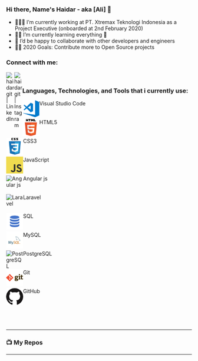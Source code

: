  
 ### Hi there, Name's Haidar - aka [Ali] 👋

- 🏌🏻‍♂️ I’m currently working at PT. Xtremax Teknologi Indonesia as a Project Executive (onboarded at 2nd February 2020)
- 💆🏻 I’m currently learning everything 🤣
- 👯 I’d be happy to collaborate with other developers and engineers
- 👏🏼 2020 Goals: Contribute more to Open Source projects

### Connect with me:

[<img align="left" alt="haidargit | LinkedIn" width="22px" src="https://cdn.jsdelivr.net/npm/simple-icons@v3/icons/linkedin.svg" />][linkedin]
[<img align="left" alt="haidargit | Instagram" width="22px" src="https://cdn.jsdelivr.net/npm/simple-icons@v3/icons/instagram.svg" />][instagram]

<br />

### Languages, Technologies, and Tools that i currently use:

<img align="left" alt="Visual Studio Code" width="46px" src="https://raw.githubusercontent.com/github/explore/80688e429a7d4ef2fca1e82350fe8e3517d3494d/topics/visual-studio-code/visual-studio-code.png" /> Visual Studio Code <br/><br/><br/>
<img align="left" alt="HTML5" width="46px" src="https://raw.githubusercontent.com/github/explore/80688e429a7d4ef2fca1e82350fe8e3517d3494d/topics/html/html.png" />HTML5 <br/><br/><br/>
<img align="left" alt="CSS3" width="46px" src="https://raw.githubusercontent.com/github/explore/80688e429a7d4ef2fca1e82350fe8e3517d3494d/topics/css/css.png" />CSS3 <br/><br/><br/>
<img align="left" alt="JavaScript" width="46px" src="https://raw.githubusercontent.com/github/explore/80688e429a7d4ef2fca1e82350fe8e3517d3494d/topics/javascript/javascript.png" />JavaScript <br/><br/><br/>
<img align="left" alt="Angular js" width="46px" src="https://avatars0.githubusercontent.com/u/139426?s=200&v=4" />Angular js <br/><br/><br/>
<img align="left" alt="Laravel" width="46px" src="https://avatars3.githubusercontent.com/u/958072?s=200&v=4" /> Laravel <br/><br/><br/>
<img align="left" alt="SQL" width="46px" src="https://raw.githubusercontent.com/github/explore/80688e429a7d4ef2fca1e82350fe8e3517d3494d/topics/sql/sql.png" /> SQL <br/><br/><br/>
<img align="left" alt="MySQL" width="46px" src="https://raw.githubusercontent.com/github/explore/80688e429a7d4ef2fca1e82350fe8e3517d3494d/topics/mysql/mysql.png" />MySQL <br/><br/><br/>
<img align="left" alt="PostgreSQL" width="46px" src="https://avatars0.githubusercontent.com/u/177543?s=200&v=4" /> PostgreSQL <br/><br/><br/>
<img align="left" alt="Git" width="46px" src="https://raw.githubusercontent.com/github/explore/80688e429a7d4ef2fca1e82350fe8e3517d3494d/topics/git/git.png" />Git <br/><br/><br/>
<img align="left" alt="GitHub" width="46px" src="https://raw.githubusercontent.com/github/explore/78df643247d429f6cc873026c0622819ad797942/topics/github/github.png" />GitHub <br/><br/><br/>

<br />
<br />

---

### 📺 My Repos
<!-- YOUTUBE:START -->
<!-- - [GSAP Typing Animation | Tween & Timeline Basics (2020)](https://www.youtube.com/watch?v=ZT66N5hBiCE)
- [Next Level GitHub Profile README (NEW) | How To Create An Amazing Profile ReadMe With GitHub Actions](https://www.youtube.com/watch?v=ECuqb5Tv9qI)
- [There's more to CONSOLE than .log( ) | Things you didn't know console could do!!](https://www.youtube.com/watch?v=_-bHhEGcDiQ)
- [Simple React.js User Login Authentication | Auth0](https://www.youtube.com/watch?v=MqczHS3Z2bc)
- [Top 10 VS Code Updates You Don't Know About!! (July 2020)](https://www.youtube.com/watch?v=WHBQ1szkhtI) -->
<!-- YOUTUBE:END -->

---

[instagram]: https://instagram.com/haidar_rda
[linkedin]: https://linkedin.com/in/haidarali96